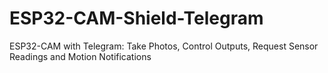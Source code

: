 # ESP32-CAM-Shield-Telegram
ESP32-CAM with Telegram: Take Photos, Control Outputs, Request Sensor Readings and Motion Notifications
